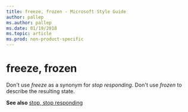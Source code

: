 ```yaml
---
title: freeze, frozen - Microsoft Style Guide
author: pallep
ms.author: pallep
ms.date: 01/19/2018
ms.topic: article
ms.prod: non-product-specific
---
```


# freeze, frozen

Don't use *freeze* as a synonym for *stop responding*. Don't use *frozen* to describe the resulting state.

**See also** [stop, stop responding](/style-guide/a-z-word-list-term-collections/s/stop-stop-responding)
